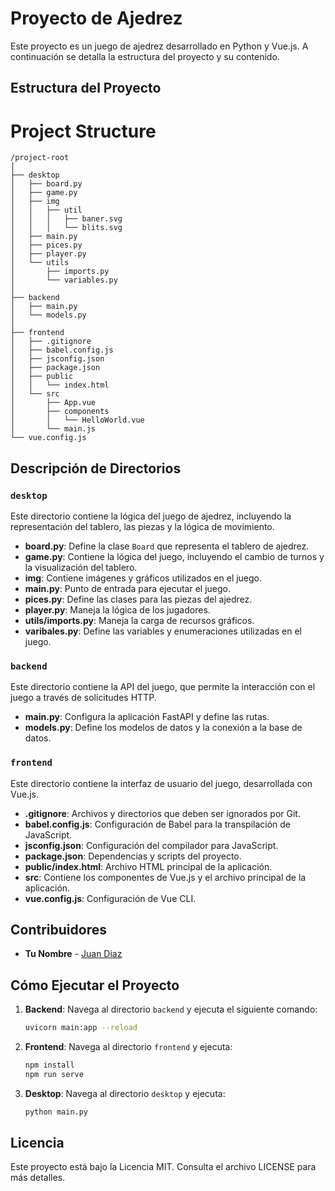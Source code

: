 # Proyecto de Ajedrez

Este proyecto es un juego de ajedrez desarrollado en Python y Vue.js. A continuación se detalla la estructura del proyecto y su contenido.

## Estructura del Proyecto

# Project Structure

```plaintext
/project-root
│
├── desktop
│   ├── board.py
│   ├── game.py
│   ├── img
│   │   ├── util
│   │   │   ├── baner.svg
│   │   │   └── blits.svg
│   ├── main.py
│   ├── pices.py
│   ├── player.py
│   └── utils
│       ├── imports.py
│       └── variables.py
│
├── backend
│   ├── main.py
│   └── models.py
│
├── frontend
│   ├── .gitignore
│   ├── babel.config.js
│   ├── jsconfig.json
│   ├── package.json
│   ├── public
│   │   └── index.html
│   └── src
│       ├── App.vue
│       ├── components
│       │   └── HelloWorld.vue
│       └── main.js
└── vue.config.js
```

## Descripción de Directorios

### `desktop`

Este directorio contiene la lógica del juego de ajedrez, incluyendo la representación del tablero, las piezas y la lógica de movimiento.

- **board.py**: Define la clase `Board` que representa el tablero de ajedrez.
- **game.py**: Contiene la lógica del juego, incluyendo el cambio de turnos y la visualización del tablero.
- **img**: Contiene imágenes y gráficos utilizados en el juego.
- **main.py**: Punto de entrada para ejecutar el juego.
- **pices.py**: Define las clases para las piezas del ajedrez.
- **player.py**: Maneja la lógica de los jugadores.
- **utils/imports.py**: Maneja la carga de recursos gráficos.
- **varibales.py**: Define las variables y enumeraciones utilizadas en el juego.

### `backend`

Este directorio contiene la API del juego, que permite la interacción con el juego a través de solicitudes HTTP.

- **main.py**: Configura la aplicación FastAPI y define las rutas.
- **models.py**: Define los modelos de datos y la conexión a la base de datos.

### `frontend`

Este directorio contiene la interfaz de usuario del juego, desarrollada con Vue.js.

- **.gitignore**: Archivos y directorios que deben ser ignorados por Git.
- **babel.config.js**: Configuración de Babel para la transpilación de JavaScript.
- **jsconfig.json**: Configuración del compilador para JavaScript.
- **package.json**: Dependencias y scripts del proyecto.
- **public/index.html**: Archivo HTML principal de la aplicación.
- **src**: Contiene los componentes de Vue.js y el archivo principal de la aplicación.
- **vue.config.js**: Configuración de Vue CLI.

## Contribuidores

- **Tu Nombre** - [Juan Diaz](https://github.com/juanjh1)


## Cómo Ejecutar el Proyecto

1. **Backend**: Navega al directorio `backend` y ejecuta el siguiente comando:
   ```bash
   uvicorn main:app --reload
   ```

2. **Frontend**: Navega al directorio `frontend` y ejecuta:
   ```bash
   npm install
   npm run serve
   ```

3. **Desktop**: Navega al directorio `desktop` y ejecuta:
   ```bash
   python main.py
   ```

## Licencia

Este proyecto está bajo la Licencia MIT. Consulta el archivo LICENSE para más detalles.
